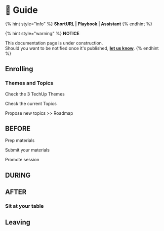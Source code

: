 # 🚧 Guide

{% hint style="info" %}
**ShortURL | Playbook | Assistant**
{% endhint %}



{% hint style="warning" %}
**NOTICE**

This documentation page is under construction.\
Should you want to be notified once it's published, [**let us know**](https://tiof.click/TIOFTarianUpdatesService).
{% endhint %}



## Enrolling







### Themes and Topics

Check the 3 TechUp Themes

Check the current Topics

Propose new topics >> Roadmap



## BEFORE



Prep materials

Submit your materials

Promote session







## DURING











## AFTER

### Sit at your table







## Leaving





